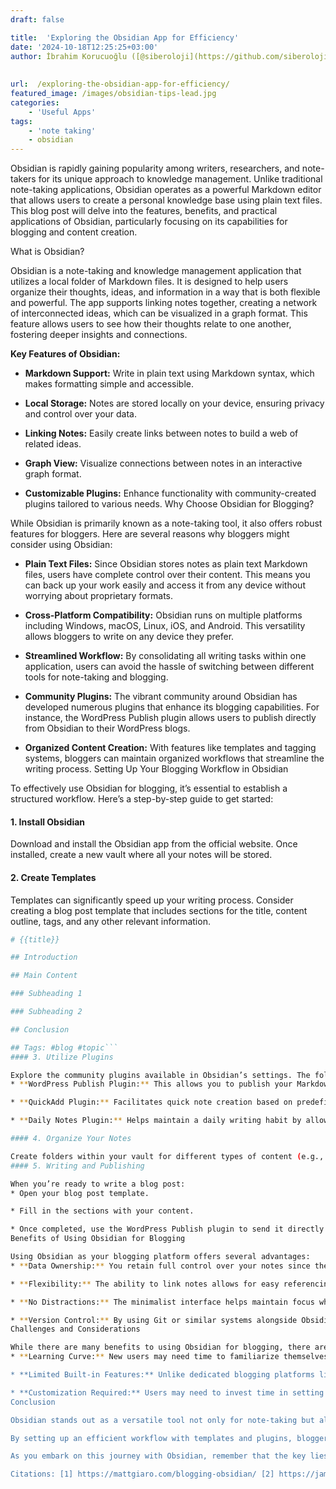 ```yaml
---
draft: false

title:  'Exploring the Obsidian App for Efficiency'
date: '2024-10-18T12:25:25+03:00'
author: İbrahim Korucuoğlu ([@siberoloji](https://github.com/siberoloji))
 
 
url:  /exploring-the-obsidian-app-for-efficiency/
featured_image: /images/obsidian-tips-lead.jpg
categories:
    - 'Useful Apps'
tags:
    - 'note taking'
    - obsidian
---
```

Obsidian is rapidly gaining popularity among writers, researchers, and note-takers for its unique approach to knowledge management. Unlike traditional note-taking applications, Obsidian operates as a powerful Markdown editor that allows users to create a personal knowledge base using plain text files. This blog post will delve into the features, benefits, and practical applications of Obsidian, particularly focusing on its capabilities for blogging and content creation.

What is Obsidian?

Obsidian is a note-taking and knowledge management application that utilizes a local folder of Markdown files. It is designed to help users organize their thoughts, ideas, and information in a way that is both flexible and powerful. The app supports linking notes together, creating a network of interconnected ideas, which can be visualized in a graph format. This feature allows users to see how their thoughts relate to one another, fostering deeper insights and connections.

**Key Features of Obsidian:**
* **Markdown Support:** Write in plain text using Markdown syntax, which makes formatting simple and accessible.

* **Local Storage:** Notes are stored locally on your device, ensuring privacy and control over your data.

* **Linking Notes:** Easily create links between notes to build a web of related ideas.

* **Graph View:** Visualize connections between notes in an interactive graph format.

* **Customizable Plugins:** Enhance functionality with community-created plugins tailored to various needs.
Why Choose Obsidian for Blogging?

While Obsidian is primarily known as a note-taking tool, it also offers robust features for bloggers. Here are several reasons why bloggers might consider using Obsidian:
* **Plain Text Files:** Since Obsidian stores notes as plain text Markdown files, users have complete control over their content. This means you can back up your work easily and access it from any device without worrying about proprietary formats.

* **Cross-Platform Compatibility:** Obsidian runs on multiple platforms including Windows, macOS, Linux, iOS, and Android. This versatility allows bloggers to write on any device they prefer.

* **Streamlined Workflow:** By consolidating all writing tasks within one application, users can avoid the hassle of switching between different tools for note-taking and blogging.

* **Community Plugins:** The vibrant community around Obsidian has developed numerous plugins that enhance its blogging capabilities. For instance, the WordPress Publish plugin allows users to publish directly from Obsidian to their WordPress blogs.

* **Organized Content Creation:** With features like templates and tagging systems, bloggers can maintain organized workflows that streamline the writing process.
Setting Up Your Blogging Workflow in Obsidian

To effectively use Obsidian for blogging, it’s essential to establish a structured workflow. Here’s a step-by-step guide to get started:
#### 1. Install Obsidian

Download and install the Obsidian app from the official website. Once installed, create a new vault where all your notes will be stored.
#### 2. Create Templates

Templates can significantly speed up your writing process. Consider creating a blog post template that includes sections for the title, content outline, tags, and any other relevant information.
```bash
# {{title}}

## Introduction

## Main Content

### Subheading 1

### Subheading 2

## Conclusion

## Tags: #blog #topic```
#### 3. Utilize Plugins

Explore the community plugins available in Obsidian’s settings. The following plugins are particularly useful for bloggers:
* **WordPress Publish Plugin:** This allows you to publish your Markdown files directly to your WordPress site.

* **QuickAdd Plugin:** Facilitates quick note creation based on predefined templates.

* **Daily Notes Plugin:** Helps maintain a daily writing habit by allowing quick access to daily logs or journals.

#### 4. Organize Your Notes

Create folders within your vault for different types of content (e.g., drafts, published posts, ideas). Use tags to categorize your notes further.
#### 5. Writing and Publishing

When you’re ready to write a blog post:
* Open your blog post template.

* Fill in the sections with your content.

* Once completed, use the WordPress Publish plugin to send it directly to your blog.
Benefits of Using Obsidian for Blogging

Using Obsidian as your blogging platform offers several advantages:
* **Data Ownership:** You retain full control over your notes since they are stored locally.

* **Flexibility:** The ability to link notes allows for easy referencing of related content within your posts.

* **No Distractions:** The minimalist interface helps maintain focus while writing.

* **Version Control:** By using Git or similar systems alongside Obsidian, you can keep track of changes made over time.
Challenges and Considerations

While there are many benefits to using Obsidian for blogging, there are also some challenges:
* **Learning Curve:** New users may need time to familiarize themselves with Markdown syntax and the app's features.

* **Limited Built-in Features:** Unlike dedicated blogging platforms like WordPress or Ghost, Obsidian lacks certain built-in functionalities such as comment systems or SEO tools.

* **Customization Required:** Users may need to invest time in setting up their preferred workflows and plugins.
Conclusion

Obsidian stands out as a versatile tool not only for note-taking but also for blogging and content creation. Its unique features—such as local storage of Markdown files and extensive linking capabilities—make it an appealing choice for writers looking to streamline their processes while maintaining control over their content.

By setting up an efficient workflow with templates and plugins, bloggers can harness the power of Obsidian to enhance their writing experience significantly. Whether you’re just starting out or looking for ways to improve your existing blogging practice, exploring what Obsidian has to offer could be a game-changer in how you manage your writing projects.

As you embark on this journey with Obsidian, remember that the key lies in finding a workflow that suits your personal style and needs—making it easier than ever to turn thoughts into published content seamlessly.

Citations: [1] https://mattgiaro.com/blogging-obsidian/ [2] https://jamierubin.net/2022/04/12/practically-paperless-with-obsidian-episode-26-use-case-managing-my-blog-writing-in-obsidian/ [3] https://www.youtube.com/watch?v=fuEeZtQODXw [4] https://sebastiandedeyne.com/how-take-notes-my-obsidian-setup [5] https://www.reddit.com/r/ObsidianMD/comments/v7ouvk/would_obsidian_make_a_good_blogging_platformcms/ [6] https://cassidoo.co/post/publishing-from-obsidian/ [7] https://ewpratten.com/blog/obsidian-blogging/ [8] <a href="https://obsidian.md/blog/" target="_blank" rel="noopener" title="">https://obsidian.md/blog/</a>
